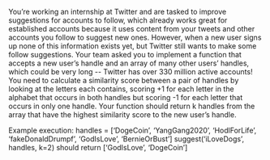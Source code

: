 You’re working an internship at Twitter and are tasked to improve suggestions for accounts to follow,
which already works great for established accounts because it uses content from your tweets and other
accounts you follow to suggest new ones. However, when a new user signs up none of this information
exists yet, but Twitter still wants to make some follow suggestions. Your team asked you to implement
a function that accepts a new user’s handle and an array of many other users’ handles, which could be
very long -- Twitter has over 330 million active accounts! You need to calculate a similarity score
between a pair of handles by looking at the letters each contains, scoring +1 for each letter in the
alphabet that occurs in both handles but scoring -1 for each letter that occurs in only one handle.
Your function should return k handles from the array that have the highest similarity score to the new
user’s handle.

Example execution:
handles = [‘DogeCoin’, ‘YangGang2020’, ‘HodlForLife’, ‘fakeDonaldDrumpf’, ‘GodIsLove’, ‘BernieOrBust’]
suggest(‘iLoveDogs’, handles, k=2) should return [‘GodIsLove’, ‘DogeCoin’]